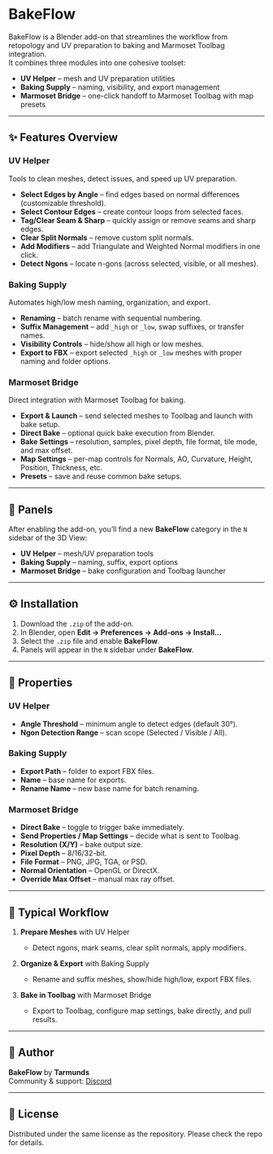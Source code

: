 # BakeFlow

BakeFlow is a Blender add-on that streamlines the workflow from retopology and UV preparation to baking and Marmoset Toolbag integration.  
It combines three modules into one cohesive toolset:

- **UV Helper** – mesh and UV preparation utilities
- **Baking Supply** – naming, visibility, and export management
- **Marmoset Bridge** – one-click handoff to Marmoset Toolbag with map presets

---

## ✨ Features Overview

### UV Helper
Tools to clean meshes, detect issues, and speed up UV preparation.
- **Select Edges by Angle** – find edges based on normal differences (customizable threshold).
- **Select Contour Edges** – create contour loops from selected faces.
- **Tag/Clear Seam & Sharp** – quickly assign or remove seams and sharp edges.
- **Clear Split Normals** – remove custom split normals.
- **Add Modifiers** – add Triangulate and Weighted Normal modifiers in one click.
- **Detect Ngons** – locate n-gons (across selected, visible, or all meshes).

### Baking Supply
Automates high/low mesh naming, organization, and export.
- **Renaming** – batch rename with sequential numbering.
- **Suffix Management** – add `_high` or `_low`, swap suffixes, or transfer names.
- **Visibility Controls** – hide/show all high or low meshes.
- **Export to FBX** – export selected `_high` or `_low` meshes with proper naming and folder options.

### Marmoset Bridge
Direct integration with Marmoset Toolbag for baking.
- **Export & Launch** – send selected meshes to Toolbag and launch with bake setup.
- **Direct Bake** – optional quick bake execution from Blender.
- **Bake Settings** – resolution, samples, pixel depth, file format, tile mode, and max offset.
- **Map Settings** – per-map controls for Normals, AO, Curvature, Height, Position, Thickness, etc.
- **Presets** – save and reuse common bake setups.

---

## 📂 Panels

After enabling the add-on, you’ll find a new **BakeFlow** category in the `N` sidebar of the 3D View:

- **UV Helper** – mesh/UV preparation tools
- **Baking Supply** – naming, suffix, export options
- **Marmoset Bridge** – bake configuration and Toolbag launcher

---

## ⚙️ Installation

1. Download the `.zip` of the add-on.
2. In Blender, open **Edit → Preferences → Add-ons → Install…**
3. Select the `.zip` file and enable **BakeFlow**.
4. Panels will appear in the `N` sidebar under **BakeFlow**.

---

## 🔧 Properties

### UV Helper
- **Angle Threshold** – minimum angle to detect edges (default 30°).
- **Ngon Detection Range** – scan scope (Selected / Visible / All).

### Baking Supply
- **Export Path** – folder to export FBX files.
- **Name** – base name for exports.
- **Rename Name** – new base name for batch renaming.

### Marmoset Bridge
- **Direct Bake** – toggle to trigger bake immediately.
- **Send Properties / Map Settings** – decide what is sent to Toolbag.
- **Resolution (X/Y)** – bake output size.
- **Pixel Depth** – 8/16/32-bit.
- **File Format** – PNG, JPG, TGA, or PSD.
- **Normal Orientation** – OpenGL or DirectX.
- **Override Max Offset** – manual max ray offset.

---

## 🚀 Typical Workflow

1. **Prepare Meshes** with UV Helper
    - Detect ngons, mark seams, clear split normals, apply modifiers.

2. **Organize & Export** with Baking Supply
    - Rename and suffix meshes, show/hide high/low, export FBX files.

3. **Bake in Toolbag** with Marmoset Bridge
    - Export to Toolbag, configure map settings, bake directly, and pull results.

---

## 👤 Author

**BakeFlow** by **Tarmunds**  
Community & support: [Discord](https://discord.gg/h39W5s5ZbQ)

---

## 📝 License

Distributed under the same license as the repository. Please check the repo for details.

